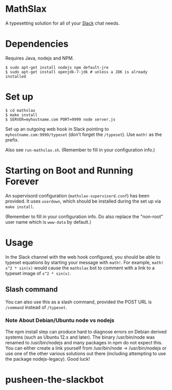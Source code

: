 # MathSlax

A typesetting solution for all of your [Slack](https://slack.com/) chat needs.

# Dependencies
Requires Java, nodejs and NPM.

```shell
$ sudo apt-get install nodejs npm default-jre
$ sudo apt-get install openjdk-7-jdk # unless a JDK is already installed
```

# Set up
```shell
$ cd mathslax
$ make install
$ SERVER=myhostname.com PORT=9999 node server.js
```

Set up an outgoing web hook in Slack pointing to `myhostname.com:9999/typeset`
(don't forget the `/typeset`). Use `math!` as the prefix.

Also see `run-mathslax.sh`. (Remember to fill in your configuration info.)

# Starting on Boot and Running Forever

An supervisord configuration (`mathslax-supervisord.conf`) has been provided.
It uses `userdown`, which should be installed during the set up via `make install`.

(Remember to fill in your configuration info. Do also replace the "non-root"
user name which is `www-data` by default.)


# Usage
In the Slack channel with the web hook configured, you should be able to
typeset equations by starting your message with `math!`. For example, `math!
x^2 * sin(x)` would cause the `mathslax` bot to comment with a link to a
typeset image of `x^2 * sin(x)`.

## Slash command

You can also use this as a slash command, provided the POST URL is `/command` instead of `/typeset`.

### Note About Debian/Ubuntu node vs nodejs

The npm install step can produce hard to diagnose errors on Debian derived systems
(such as Ubuntu 12.x and later). The binary /usr/bin/node was renamed to /usr/bin/nodejs
and many packages
in npm do not expect this. You can either create a link yourself from /usr/bin/node -> /usr/bin/nodejs or use one of the other various solutions out there (including attempting to use the package
    nodejs-legacy).  Good luck!

# pusheen-the-slackbot
